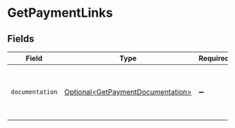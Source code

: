 # GetPaymentLinks


## Fields

| Field                                                                                | Type                                                                                 | Required                                                                             | Description                                                                          |
| ------------------------------------------------------------------------------------ | ------------------------------------------------------------------------------------ | ------------------------------------------------------------------------------------ | ------------------------------------------------------------------------------------ |
| `documentation`                                                                      | [Optional\<GetPaymentDocumentation>](../../models/errors/GetPaymentDocumentation.md) | :heavy_minus_sign:                                                                   | The URL to the generic Mollie API error handling guide.                              |